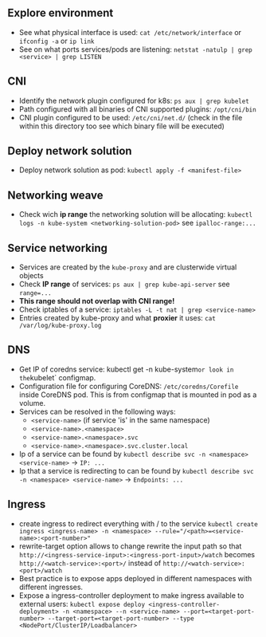 ## Explore environment

- See what physical interface is used: `cat /etc/network/interface` or `ifconfig -a` or `ip link`
- See on what ports services/pods are listening: `netstat -natulp | grep <service> | grep LISTEN`

## CNI

- Identify the network plugin configured for k8s: `ps aux | grep kubelet`
- Path configured with all binaries of CNI supported plugins: `/opt/cni/bin`
- CNI plugin configured to be used: `/etc/cni/net.d/` (check in the file within this directory too see which binary file will be executed)

## Deploy network solution

- Deploy network solution as pod: `kubectl apply -f <manifest-file>`

## Networking weave

- Check wich **ip range** the networking solution will be allocating: `kubectl logs -n kube-system <networking-solution-pod>` see `ipalloc-range:...`

## Service networking

- Services are created by the `kube-proxy` and are clusterwide virtual objects
- Check **IP range** of services: `ps aux | grep kube-api-server` see `range=...`
- **This range should not overlap with CNI range!**
- Check iptables of a service: `iptables -L -t nat | grep <service-name>`
- Entries created by kube-proxy and what **proxier** it uses: `cat /var/log/kube-proxy.log`

## DNS

- Get IP of coredns service: kubectl get <dns-service> -n kube-system` or look in the `kubelet` configmap.
- Configuration file for configuring CoreDNS: `/etc/coredns/Corefile` inside CoreDNS pod. This is from configmap that is mounted in pod as a volume.
- Services can be resolved in the following ways:
  - `<service-name>` (if service 'is' in the same namespace)
  - `<service-name>.<namespace>`
  - `<service-name>.<namespace>.svc`
  - `<service-name>.<namespace>.svc.cluster.local`
- Ip of a service can be found by `kubectl describe svc -n <namespace> <service-name>` -> `IP: ...`
- Ip that a service is redirecting to can be found by `kubectl describe svc -n <namespace> <service-name>` -> `Endpoints: ...`

## Ingress

- create ingress to redirect everything with /<path> to the <service-name> service `kubectl create ingress <ingress-name> -n <namespace> --rule="/<path>=<service-name>:<port-number>"`
- rewrite-target option allows to change rewrite the input path so that `http://<ingress-service-input>:<ingress-port-input>/watch` becomes `http://<watch-service>:<port>/` instead of `http://<watch-service>:<port>/watch`
- Best practice is to expose apps deployed in different namespaces with different ingresses.
- Expose a ingress-controller deployment to make ingress available to external users: `kubectl expose deploy <ingress-controller-deployment> -n <namespace> --n <service-name> --port=<target-port-number> --target-port=<target-port-number> --type <NodePort/ClusterIP/Loadbalancer>` 
